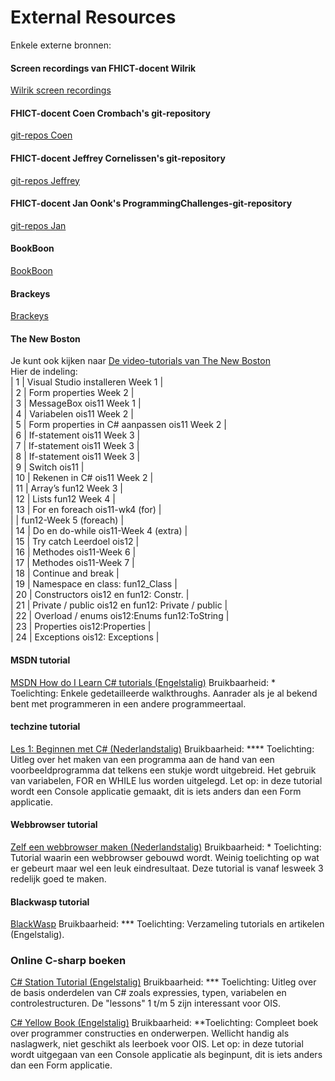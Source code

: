 # External Resources

Enkele externe bronnen:

#### Screen recordings van FHICT-docent Wilrik
[Wilrik screen recordings](https://www.fhict.nl/Vakken/SOFT1-Startsemester/Wilrik%20recordings/)
#### FHICT-docent Coen Crombach's git-repository
[git-repos Coen](https://git.fhict.nl/I889241/HandigeProgrammeerVoorbeelden.git)
#### FHICT-docent Jeffrey Cornelissen's git-repository
[git-repos Jeffrey](https://git.fhict.nl/I874941/OIS11)
#### FHICT-docent Jan Oonk's ProgrammingChallenges-git-repository
[git-repos Jan](https://git.fhict.nl/I872272/ProgrammingChallenges.git)
#### BookBoon
[BookBoon](http://bookboon.com/en/object-oriented-programming-using-c-sharp-ebook)
#### Brackeys
[Brackeys](https://www.youtube.com/watch?v=pSiIHe2uZ2w&list=PLPV2KyIb3jR6ZkG8gZwJYSjnXxmfPAl51)
#### The New Boston
Je kunt ook kijken naar
[De video-tutorials van The New Boston](https://www.youtube.com/playlist?list=PL0EE421AE8BCEBA4A)  
Hier de indeling:  
| 1 | Visual Studio installeren Week 1 |  
| 2 | Form properties Week 2 |  
| 3 | MessageBox	ois11 Week 1 |  
| 4 | Variabelen  ois11	Week 2 |  
| 5 | Form properties in C# aanpassen  ois11	Week 2 |  
| 6 | If-statement  ois11	Week 3 |  
| 7 | If-statement  ois11	Week 3 |  
| 8 | If-statement  ois11	Week 3 |  
| 9 | Switch ois11 |  
| 10 | Rekenen in C# ois11	Week 2 |  
| 11 | Array’s fun12	Week 3 |  
| 12 | Lists fun12	Week 4 |  
| 13 | For en foreach ois11-wk4  (for) |  
|  | fun12-Week 5 (foreach) |  
| 14 | Do en do-while ois11-Week 4 (extra) |  
| 15 | Try catch Leerdoel ois12 |  
| 16 | Methodes ois11-Week 6 |  
| 17 | Methodes ois11-Week 7 |  
| 18 | Continue and break |  
| 19 | Namespace en class: fun12_Class |  
| 20 | Constructors ois12 en fun12: Constr. |  
| 21 | Private / public ois12 en fun12: Private / public |  
| 22 | Overload / enums ois12:Enums fun12:ToString |  
| 23 | Properties ois12:Properties |  
| 24 | Exceptions ois12: Exceptions |  


#### MSDN tutorial
[MSDN How do I Learn C# tutorials (Engelstalig)](https://docs.microsoft.com/nl-nl/dotnet/csharp/)
Bruikbaarheid:	*
Toelichting: 	Enkele gedetailleerde walkthroughs. Aanrader als je al bekend bent met programmeren in een andere programmeertaal.
#### techzine tutorial
[Les 1: Beginnen met C# (Nederlandstalig)](https://www.techzine.nl/howtos/devops/28665/c-les-1-beginnen-met-c/3/)
Bruikbaarheid:	****
Toelichting: 	Uitleg over het maken van een programma aan de hand van een voorbeeldprogramma dat telkens een stukje wordt uitgebreid. Het gebruik van variabelen, FOR en WHILE lus worden uitgelegd. Let op: in deze tutorial wordt een Console applicatie gemaakt, dit is iets anders dan een Form applicatie.
#### Webbrowser tutorial
[Zelf een webbrowser maken (Nederlandstalig)](http://www.sitemasters.be/tutorials/17/1/564/CSharp.NET/CSharp_Zelf_een_WebBrowser_maken)
Bruikbaarheid:	*
Toelichting: 	Tutorial waarin een webbrowser gebouwd wordt. Weinig toelichting op wat er gebeurt maar wel een leuk eindresultaat. Deze tutorial is vanaf lesweek 3 redelijk goed te maken.
#### Blackwasp tutorial
[BlackWasp](http://www.blackwasp.co.uk/)
Bruikbaarheid:	***
Toelichting: 	Verzameling tutorials en artikelen (Engelstalig).

### Online C-sharp boeken

[C# Station Tutorial (Engelstalig)](http://csharp-station.com/)
Bruikbaarheid:	***
Toelichting: 	Uitleg over de basis onderdelen van C# zoals expressies, typen, variabelen en controlestructuren. De &quot;lessons&quot; 1 t/m 5 zijn interessant voor OIS.

[C# Yellow Book (Engelstalig)](https://www.robmiles.com/s/CSharp-Book-2019-Refresh.pdf)
Bruikbaarheid:	**Toelichting: 	Compleet boek over programmer constructies en onderwerpen. Wellicht handig als naslagwerk, niet geschikt als leerboek voor OIS. Let op: in deze tutorial wordt uitgegaan van een Console applicatie als beginpunt, dit is iets anders dan een Form applicatie.
